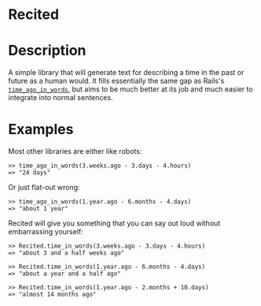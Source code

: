 Recited
=======

# Description

A simple library that will generate text for describing a time in the past or
future as a human would. It fills essentially the same gap as Rails's
[`time_ago_in_words`][1], but aims to be much better at its job and much
easier to integrate into normal sentences.

 [1]: http://api.rubyonrails.org/classes/ActionView/Helpers/DateHelper.html#M002256

# Examples

Most other libraries are either like robots:

    >> time_ago_in_words(3.weeks.ago - 3.days - 4.hours)
    => "24 days"

Or just flat-out wrong:

    >> time_ago_in_words(1.year.ago - 6.months - 4.days)
    => "about 1 year"

Recited will give you something that you can say out loud without embarrassing
yourself:

    >> Recited.time_in_words(3.weeks.ago - 3.days - 4.hours)
    => "about 3 and a half weeks ago"

    >> Recited.time_in_words(1.year.ago - 6.months - 4.days)
    => "about a year and a half ago"

    >> Recited.time_in_words(1.year.ago - 2.months + 10.days)
    => "almost 14 months ago"
